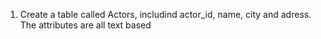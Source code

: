 1. Create a table called Actors, includind actor_id, name, city and adress. The attributes are all text based
